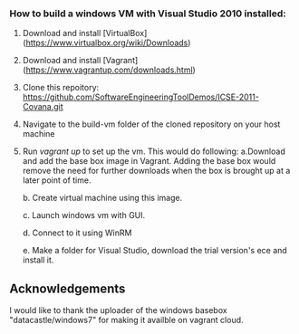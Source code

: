 ### How to build a windows VM with Visual Studio 2010 installed:

  1.  Download and install [VirtualBox] (https://www.virtualbox.org/wiki/Downloads)
  2.  Download and install [Vagrant] (https://www.vagrantup.com/downloads.html)
  3.  Clone this repoitory:
         https://github.com/SoftwareEngineeringToolDemos/ICSE-2011-Covana.git
  5.  Navigate to the build-vm folder of the cloned repository on your host machine
  6.  Run *vagrant up* to set up the vm. This would do following:
        a.Download and add the base box image in Vagrant. Adding the base box would remove the need for further            downloads when the box is brought up at a later point of time.

        b. Create virtual machine using this image.
        
        c. Launch windows vm with GUI.
        
        d. Connect to it using WinRM
        
        e. Make a folder for Visual Studio, download the trial version's ece and install it.
        
## Acknowledgements
I would like to thank the uploader of the windows basebox "datacastle/windows7" for making it availble on vagrant cloud.
